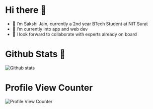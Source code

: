 # Hi there 👋

- 🤗 I’m Sakshi Jain, currently a 2nd year BTech Student at NIT Surat
- 🌱 I’m currently into app and web dev
- 👯 I look forward to collaborate with experts already on board

# Github Stats 🚀

![Github stats](https://github-readme-stats.vercel.app/api?username=sakshijain009)

# Profile View Counter
![Profile View Counter](https://komarev.com/ghpvc/?username=sakshijain009)





